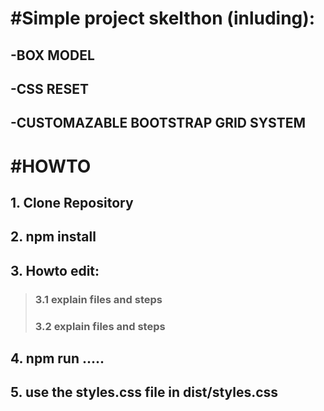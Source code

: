 # #Simple project skelthon (inluding):

## -BOX MODEL
## -CSS RESET
## -CUSTOMAZABLE BOOTSTRAP GRID SYSTEM

# #HOWTO

## 1. Clone Repository
## 2. npm install
## 3. Howto edit:
  >### 3.1 explain files and steps
  >### 3.2 explain files and steps
## 4. npm run .....
## 5. use the styles.css file in dist/styles.css
